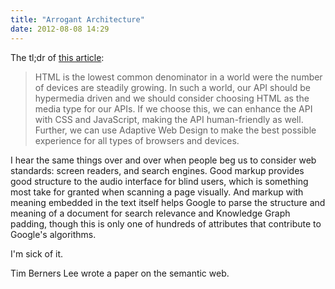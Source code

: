 ```yaml
---
title: "Arrogant Architecture"
date: 2012-08-08 14:29
---
```


The tl;dr of [this article](http://www.jayway.com/2012/08/01/combining-html-hypermedia-apis-and-adaptive-web-design/):

> HTML is the lowest common denominator in a world were the number of devices are steadily growing. In such a world, our API should be hypermedia driven and we should consider choosing HTML as the media type for our APIs. If we choose this, we can enhance the API with CSS and JavaScript, making the API human-friendly as well. Further, we can use Adaptive Web Design to make the best possible experience for all types of browsers and devices.

I hear the same things over and over when people beg us to consider web standards: screen readers, and search engines. Good markup provides good structure to the audio interface for blind users, which is something most take for granted when scanning a page visually. And markup with meaning embedded in the text itself helps Google to parse the structure and meaning of a document for search relevance and Knowledge Graph padding, though this is only one of hundreds of attributes that contribute to Google's algorithms.

I'm sick of it.

Tim Berners Lee wrote a paper on the semantic web.
